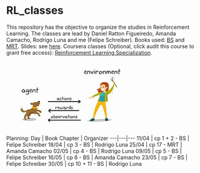 # RL_classes
This repository has the objective to organize the studies in Reinforcement Learning. The classes are lead by Daniel Ratton Figueiredo, Amanda Camacho, Rodrigo Luna and me (Felipe Schreiber). Books used: [BS](https://web.stanford.edu/class/psych209/Readings/SuttonBartoIPRLBook2ndEd.pdf) and [MRT](https://cs.nyu.edu/~mohri/mlbook/). Slides: see [here](https://www.inf.ed.ac.uk/teaching/courses/rl/slides/). Coursera classes (Optional, click audit this course to grant free access): [Reinforcement Learning Specialization](https://www.coursera.org/specializations/reinforcement-learning).

![RL in a nutshell](https://github.com/FelipeSchreiber/RL_classes/blob/main/dog_RL.jpg)

Planning:
Day | Book Chapter | Organizer 
---|---|---
11/04 | cp 1 + 2 - BS | Felipe Schreiber 
18/04 | cp 3 - BS | Rodrigo Luna
25/04 | cp 17 - MRT | Amanda Camacho
02/05 | cp 4 - BS | Rodrigo Luna
09/05 | cp 5 - BS | Felipe Schreiber 
16/05 | cp 6 - BS | Amanda Camacho
23/05 | cp 7 - BS | Felipe Schreiber 
30/05 | cp 10 + 11 - BS | Rodrigo Luna
